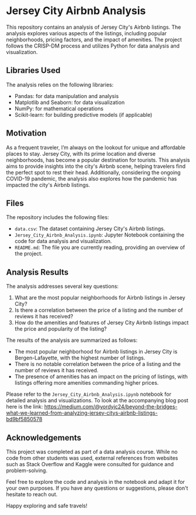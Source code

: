 # Jersey City Airbnb Analysis

This repository contains an analysis of Jersey City's Airbnb listings. The analysis explores various aspects of the listings, including popular neighborhoods, pricing factors, and the impact of amenities. The project follows the CRISP-DM process and utilizes Python for data analysis and visualization.

## Libraries Used

The analysis relies on the following libraries:
- Pandas: for data manipulation and analysis
- Matplotlib and Seaborn: for data visualization
- NumPy: for mathematical operations
- Scikit-learn: for building predictive models (if applicable)

## Motivation

As a frequent traveler, I’m always on the lookout for unique and affordable places to stay. Jersey City, with its prime location and diverse neighborhoods, has become a popular destination for tourists. This analysis aims to provide insights into the city's Airbnb scene, helping travelers find the perfect spot to rest their head. Additionally, considering the ongoing COVID-19 pandemic, the analysis also explores how the pandemic has impacted the city's Airbnb listings.

## Files

The repository includes the following files:
- `data.csv`: The dataset containing Jersey City's Airbnb listings.
- `Jersey_City_Airbnb_Analysis.ipynb`: Jupyter Notebook containing the code for data analysis and visualization.
- `README.md`: The file you are currently reading, providing an overview of the project.

## Analysis Results

The analysis addresses several key questions:
1. What are the most popular neighborhoods for Airbnb listings in Jersey City?
2. Is there a correlation between the price of a listing and the number of reviews it has received?
3. How do the amenities and features of Jersey City Airbnb listings impact the price and popularity of the listing?

The results of the analysis are summarized as follows:
- The most popular neighborhood for Airbnb listings in Jersey City is Bergen-Lafayette, with the highest number of listings.
- There is no notable correlation between the price of a listing and the number of reviews it has received.
- The presence of amenities has an impact on the pricing of listings, with listings offering more amenities commanding higher prices.

Please refer to the `Jersey_City_Airbnb_Analysis.ipynb` notebook for detailed analysis and visualizations.
To look at the accompanying blog post here is the link:  https://medium.com/@yordyjc24/beyond-the-bridges-what-we-learned-from-analyzing-jersey-citys-airbnb-listings-bd9bf5850578 

## Acknowledgements

This project was completed as part of a data analysis course. While no code from other students was used, external references from websites such as Stack Overflow and Kaggle were consulted for guidance and problem-solving.

Feel free to explore the code and analysis in the notebook and adapt it for your own purposes. If you have any questions or suggestions, please don't hesitate to reach out.

Happy exploring and safe travels!


